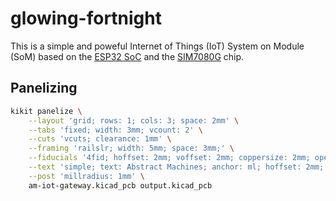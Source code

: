 # glowing-fortnight

This is a simple and poweful Internet of Things (IoT) System on Module (SoM) based on the [ESP32 SoC](https://www.espressif.com/en/products/socs/esp32) and the [SIM7080G](https://www.silabs.com/products/wireless/802.11/dual-band-wifi-modules/sim7080g) chip.

## Panelizing

```bash
kikit panelize \
    --layout 'grid; rows: 1; cols: 3; space: 2mm' \
    --tabs 'fixed; width: 3mm; vcount: 2' \
    --cuts 'vcuts; clearance: 1mm' \
    --framing 'railslr; width: 5mm; space: 3mm;' \
    --fiducials '4fid; hoffset: 2mm; voffset: 2mm; coppersize: 2mm; opening: 1mm;' \
    --text 'simple; text: Abstract Machines; anchor: ml; hoffset: 2mm; hjustify: center; vjustify: center; orientation: 90deg;' \
    --post 'millradius: 1mm' \
    am-iot-gateway.kicad_pcb output.kicad_pcb
```
